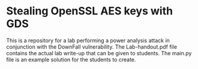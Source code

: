 # Stealing OpenSSL AES keys with GDS

This is a repository for a lab performing a power analysis attack in conjunction with the DownFall vulnerability. The Lab-handout.pdf file contains the actual lab write-up that can be given to students. The main.py file is an example solution for the students to create.

